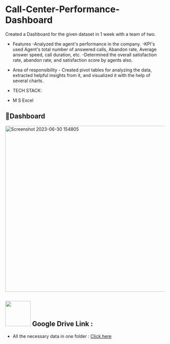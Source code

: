 # Call-Center-Performance-Dashboard
Created a Dashboard for the given dataset in 1 week with a team of two.

* Features
  -Analyzed the agent's performance in the company.
  -KPI's used Agent's total number of answered calls, Abandon rate, Average answer speed, call duration, etc. 
  -Determined the overall satisfaction rate, abandon rate, and satisfaction score by agents also. 
  
* Area of responsibility - Created pivot tables for analyzing the data, extracted helpful insights from it, and visualized it with the help of several charts.

* TECH STACK:
- M S Excel

📃Dashboard
---
<img width="524" alt="Screenshot 2023-06-30 154805" src="https://github.com/reema08/Excel-project---Call-Center-Performance-Dashboard/assets/109653833/7900934a-f89c-441c-aa1c-0f394eb4ba8c">


<image src="https://github.com/reema08/Tableau-Project/assets/109653833/fe4d5e04-8637-4f22-ae92-08978b64d74f" width="80" hight="80" /> Google Drive Link :
---
* All the necessary data in one folder : [Click here](https://drive.google.com/drive/folders/1ptvz6AzGvEhJMcxdQq2g1YOm9JkJYGVh?usp=drive_link)
